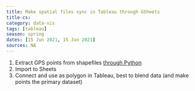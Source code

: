 ```yaml
---
title: Make spatial files sync in Tableau through GSheets
title-cs: 
category: data-vis
tags: [tableau]
season: spring
dates: [15 Jun 2021, 15 Jun 2021]
sources: NA
---
```


1. Extract GPS points from shapefiles [through Python](https://colab.research.google.com/drive/1IUrO312_m1PEi_BL61BXtyOpV0xM4e7k)
1. Import to Sheets
1. Connect and use as polygon in Tableau, best to blend data (and make points the primary dataset)